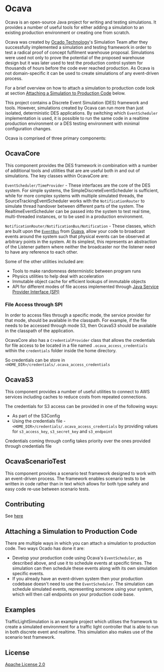 # Ocava

Ocava is an open-source Java project for writing and testing simulations. It provides a number of useful tools for either adding a simulation to an existing production environment or creating one from scratch.

Ocava was created by [Ocado Technology]'s Simulation Team after they successfully implemented a simulation and testing framework in order to test a radical proof of concept fulfilment warehouse proposal. Simulations were used not only to prove the potential of the proposed warehouse design but it was later used to test the production control system for thousands of hours before the code ever reached production.
As Ocava is not domain-specific it can be used to create simulations of any event-driven process.

[Ocado Technology]: https://www.ocadotechnology.com/

For a brief overview on how to attach a simulation to production code look at section [Attaching a Simulation to Production Code](#Attaching-a-Simulation-to-Production-Code) below.

This project contains a Discrete Event Simulation (DES) framework and tools. However, simulations created by Ocava can run more than just isolated, deterministic DES applications.
By switching which `EventScheduler` implementation is used, it is possible to run the same code in a realtime production environment or a DES testing environment with minimal configuration changes.

Ocava is comprised of three primary components:

## OcavaCore

This component provides the DES framework in combination with a number of additional tools and utilities that are are useful both in and out of simulations.
The key classes within OcavaCore are:

`EventScheduler/TimeProvider` - These interfaces are the core of the DES system.  For simple systems, the SimpleDiscreteEventScheduler is sufficient, while for more complex systems with multiple simulated threads, the SourceTrackingEventScheduler works with the `NotificationRouter` to simulate thread handover between different parts of the system.  The RealtimeEventScheduler can be passed into the system to test real time, multi-threaded instances, or to be used in a production environment.

`NotificationRouter/NotificationBus/Notification` - These classes, which are built upon the [`EventBus`] from [Guava], allow your code to broadcast events around the system such that physical events can be observed at arbitrary points in the system.  At its simplest, this represents an abstraction of the Listener pattern where neither the broadcaster nor the listener need to have any reference to each other.
 
[`EventBus`]: https://github.com/google/guava/tree/master/guava/src/com/google/common/eventbus
[Guava]: https://github.com/google/guava

Some of the other utilities included are:
* Tools to make randomness deterministic between program runs
* Physics utilities to help deal with acceleration
* Immutable object cache for efficient lookups of immutable objects
* API for different modes of file access implemented through [Java Service Provider Interface (SPI)]

[Java Service Provider Interface (SPI)]: https://docs.oracle.com/javase/tutorial/ext/basics/spi.html
### File Access through SPI
In order to access files through a specific mode, the service provider for that mode, should be available in the classpath. For example, if the file needs to be accessed through mode S3, then OcavaS3 should be available in the classpath of the application. 

OcavaCore also has a `CredentialProvider` class that allows the credentials for file access to be located in a file named `.ocava_access_credentials` within the `credentials` folder inside the home directory. 

So credentials can be store in `<HOME_DIR>/credentials/.ocava_access_credentials`

## OcavaS3

This component provides a number of useful utilities to connect to AWS services including caches to reduce costs from repeated connections.

The credentials for S3 access can be provided in one of the following ways:
* As part of the S3Config 
* Using the credentials file - `<HOME_DIR>/credentials/.ocava_access_credentials` by providing values for `s3_access_key`, `s3_secret_key` and `s3_endpoint`

Credentials coming through config takes priority over the ones provided through credentials file

## OcavaScenarioTest

This component provides a scenario test framework designed to work with an event-driven process.
The framework enables scenario tests to be written in code rather than in text which allows for both type safety and easy code re-use between scenario tests.

## Contributing

See [here](CONTRIBUTING.md)

## Attaching a Simulation to Production Code

There are multiple ways in which you can attach a simulation to production code. Two ways Ocado has done it are:

*  Develop your production code using Ocava's `EventScheduler`, as described above, and use it to schedule events at specific times. The simulation can then schedule these events along with its own simulation specific events.
*  If you already have an event-driven system then your production codebase doesn't need to use the `EventScheduler`. The simulation can schedule simulated events, representing someone using your system, which will then call endpoints on your production code base.

## Examples

TrafficLightSimulation is an example project which utilises the framework to create a simulated environment for a traffic light controller that is able to run in both discrete event and realtime. 
This simulation also makes use of the scenario test framework.

## License

[Apache License 2.0](https://www.apache.org/licenses/LICENSE-2.0.html)